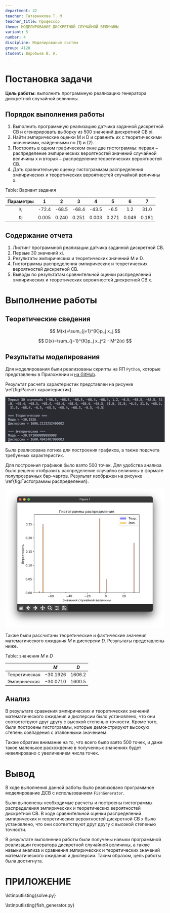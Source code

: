 ```yaml
---
department: 42
teacher: Татарникова Т. М.
teacher_title: Профессор
theme: МОДЕЛИРОВАНИЕ ДИСКРЕТНОЙ СЛУЧАЙНОЙ ВЕЛИЧИНЫ
variant: 5
number: 4
discipline: Моделирование систем
group: 4128
student: Воробьев В. А.
---
```


<!--markdownlint-disable ol-prefix, no-inline-html-->

# Постановка задачи

**Цель работы:** выполнить программную реализацию генератора
дискретной случайной величины.

## Порядок выполнения работы

1. Выполнить программную реализацию датчика заданной дискретной
СВ и сгенерировать выборку из 500 значений дискретной СВ xi.
2. Найти эмпирические оценки M и D и сравнить их с теоретическими
значениями, найденными по (1) и (2).
3. Построить в одном графическом окне две гистограммы: первая −
распределение эмпирических вероятностей значений случайной величины x и
вторая − распределение теоретических вероятностей СВ.
4. Дать сравнительную оценку гистограммам распределения
эмпирических и теоретических вероятностей случайной величины x.

Table: Вариант задания

| Параметры |   1   |   2   |   3   |   4   |   5   |   6   |  7   |
| :-------: | :---: | :---: | :---: | :---: | :---: | :---: | :--: |
|    $x_i$    | -72.4 | -68.5 | -68.4 | -43.5 | -6.5  |  1.2  | 31.0 |
|    $p_i$    | 0.005 | 0.240 | 0.251 | 0.003 | 0.271 | 0.049 | 0.181 |

## Содержание отчета

1. Листинг программной реализации датчика заданной дискретной СВ.
2. Первые 30 значений xi.
3. Результаты эмпирических и теоретических значений M и D.
4. Гистограммы распределения эмпирических и теоретических
вероятностей дискретной СВ.
5. Выводы по результатам сравнительной оценки распределений
эмпирических и теоретических вероятностей дискретной СВ x.

# Выполнение работы

## Теоретические сведения

$$
M(x)=\sum_{j=1}^{K}p_j x_j
$$

$$
D(x)=\sum_{j=1}^{K}p_j x_j^2 - M^2(x)
$$

## Результаты моделирования

Для моделирования были реализованы скрипты на ЯП `Python`, которые представлены
в Приложении и [на GitHub](https://github.com/vladcto/suai-labs/tree/main/6_semester/МодСис/4).

Результат расчета характеристик представлен на рисунке \ref{fig:Расчет характеристик}.

![Расчет характеристик](report_images/image-1.png)

Была реализована логика для построения графиков, а также подсчета требуемых
характеристик.

Для построения графиков было взято $500$ точек. Для удобства анализа было решено
отобразить распределение случайно величины в формате полупрозрачных бар-чартов.
Результат изображен на рисунке \ref{fig:Гистограммы распределения}.

![Гистограммы распределения](report_images/image.png)

Также были рассчитаны теоретические и фактические значения математического ожидания $M$ и дисперсии $D$. Результаты представлены ниже.

Table: значения $M$ и $D$

|               | $M$        | $D$      |
| ------------- | ---------- | -------- |
| Теоретическая | $-30.1926$ | $1606.2$ |
| Эмперическая  | $-30.0710$ | $1600.5$ |

## Анализ

В результате сравнения эмпирических и теоретических значений математического ожидания и дисперсии было установлено, что они соответствуют друг другу с высокой степенью точности. Кроме того, были построены гистограммы, которые демонстрируют высокую степень совпадения с эталонными значением.

Также обратим внимание на то, что всего было взято 500 точек, и даже такое маленькое расхождение
в полученных значениях будет нивелировано с увеличением числа точек.

# Вывод

В ходе выполнения данной работы было реализовано программное моделирование ДСВ с использованием `FishGenerator`.

Были выполнены необходимые расчеты и построены гистограммы распределения эмпирических и теоретических вероятностей дискретной СВ. В ходе сравнительной оценки распределений эмпирических и теоретических вероятностей дискретной СВ x было установлено, что они соответствуют друг другу с высокой степенью точности.

В результате выполнения работы были получены навыки программной реализации генератора дискретной случайной величины, а также навыки анализа и сравнения эмпирических и теоретических значений математического ожидания и дисперсии. Таким образом, цель работы была достигнута.

# ПРИЛОЖЕНИЕ <suaidoc-center>

\lstinputlisting{solve.py}

\lstinputlisting{fish_generator.py}
